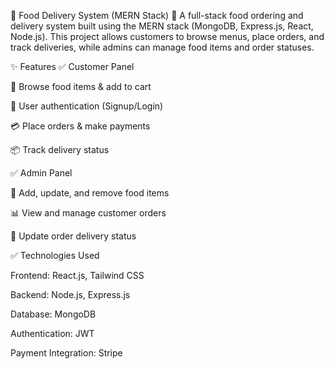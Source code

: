 🍔 Food Delivery System (MERN Stack) 🚀
A full-stack food ordering and delivery system built using the MERN stack (MongoDB, Express.js, React, Node.js). This project allows customers to browse menus, place orders, and track deliveries, while admins can manage food items and order statuses.

✨ Features
✅ Customer Panel

🛒 Browse food items & add to cart

🔐 User authentication (Signup/Login)

💳 Place orders & make payments

📦 Track delivery status

✅ Admin Panel

🍕 Add, update, and remove food items

📊 View and manage customer orders

🚚 Update order delivery status

✅ Technologies Used

Frontend: React.js, Tailwind CSS

Backend: Node.js, Express.js

Database: MongoDB

Authentication: JWT

Payment Integration:  Stripe

